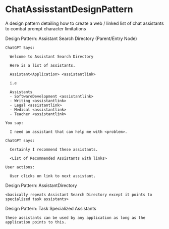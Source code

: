 # ChatAssisstantDesignPattern
A design pattern detailing how to create a web / linked list of chat assistants to combat prompt character limitations


Design Pattern: Assistant Search Directory (Parent/Entry Node)
    
    ChatGPT Says:
    
      Welcome to Assistant Search Directory
    
      Here is a list of assistants.
    
      Assistant<Application> <assistantlink>
    
      i.e
    
      Assistants
      - SoftwareDevelopment <assistantlink>
      - Writing <assistantlink>
      - Legal <assistantlink>
      - Medical <assistantlink>
      - Teacher <assistantlink>
    
    You say:    
    
      I need an assistant that can help me with <problem>.

    ChatGPT says:

      Certainly I recommend these assistants.
    
      <List of Recommended Assistants with links>
    
    User actions:

      User clicks on link to next assistant.
    
    
Design Pattern: Assistant<Application>Directory
    
    <basically repeats Assistant Search Directory except it points to specialized task assistants>
    
    
    
Design Pattern: Task Specialized Assistants

    these assistants can be used by any application as long as the application points to this.
    
